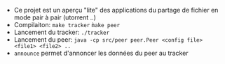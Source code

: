 - Ce projet est un aperçu "lite" des applications du partage de fichier en mode pair à pair (utorrent ..)
- Compilaiton: 
  ` make tracker `
  ` m̀ake peer ` 
- Lancement du tracker: ` ./tracker `
- Lancement du peer: ` java -cp src/peer peer.Peer <config file> <file1> <file2> .. `
- `announce` permet d'annoncer les données du peer au tracker 


